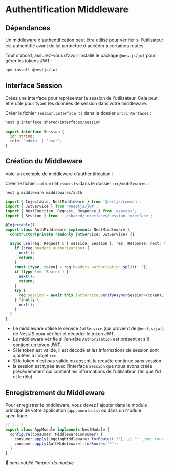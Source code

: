 # Authentification Middleware

## Dépendances

Un middleware d'authentification peut être utilisé pour vérifier si l'utilisateur est authentifié avant de lui permettre
d'accéder à certaines routes.

Tout d'abord, assurez-vous d'avoir installé le package `@nestjs/jwt` pour gérer les tokens JWT :

```bash
npm install @nestjs/jwt
```

## Interface Session

Créez une interface pour représenter la session de l'utilisateur. Cela peut être utile pour typer les données de session
dans votre middleware.

Créer le fichier `session.interface.ts` dans le dossier `src/interfaces` :

```bash
nest g interface shared/interfaces/session
```

```typescript
export interface Session {
  id: string;
  role: 'admin' | 'user';
}
```

## Création du Middleware

Voici un exemple de middleware d'authentification :

Créer le fichier `auth.middleware.ts` dans le dossier `src/middlewares` :

```bash
nest g middleware middlewares/auth
```

```typescript
import { Injectable, NestMiddleware } from '@nestjs/common';
import { JwtService } from '@nestjs/jwt';
import { NextFunction, Request, Response } from 'express';
import { Session } from '../shared/interfaces/session.interface';

@Injectable()
export class AuthMiddleware implements NestMiddleware {
  constructor(private readonly jwtService: JwtService) {}

  async use(req: Request & { session: Session }, res: Response, next: NextFunction) {
    if (!req.headers.authorization) {
      next();
      return;
    }
    const [type, token] = req.headers.authorization.split(' ');
    if (type !== 'Bearer') {
      next();
      return;
    }
    try {
      req.session = await this.jwtService.verifyAsync<Session>(token);
    } finally {
      next();
    }
  }
}
```

- Le middleware utilise le service `JwtService` (qui provient de `@nestjs/jwt`) de NestJS pour vérifier et décoder le
  token JWT.
- Le middleware vérifie si l'en-tête `Authorization` est présent et s'il contient un token JWT.
- Si le token est valide, il est décodé et les informations de session sont ajoutées à l'objet `req`.
- Si le token n'est pas valide ou absent, la requête continue sans session.
- la session est typée avec l'interface `Session` que nous avons créée précédemment qui contient les informations de
  l'utilisateur. (tel que l'id et le rôle)

## Enregistrement du Middleware

Pour enregistrer le middleware, vous devez l'ajouter dans le module principal de votre application (`app.module.ts`) ou
dans un module spécifique.

```typescript
// (...)
export class AppModule implements NestModule {
  configure(consumer: MiddlewareConsumer) {
    consumer.apply(LoggingMiddleware).forRoutes('*'); // '*' pour tous les routes, ou ['route1', 'route2']
    consumer.apply(AuthMiddleware).forRoutes('*');
  }
}
```

_🔎 sans oublié l'import du module_
